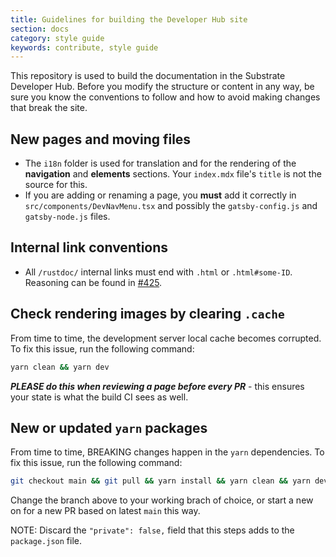 ```yaml
---
title: Guidelines for building the Developer Hub site
section: docs
category: style guide
keywords: contribute, style guide
---
```


This repository is used to build the documentation in the Substrate Developer Hub.
Before you modify the structure or content in any way, be sure you know the conventions to follow and how to avoid making changes that break the site.

## New pages and moving files

- The `i18n` folder is used for translation and for the rendering of the **navigation** and **elements** sections. 
Your `index.mdx` file's `title` is not the source for this.
- If you are adding or renaming a page, you **must** add it correctly in `src/components/DevNavMenu.tsx` and possibly the `gatsby-config.js` and `gatsby-node.js` files.

## Internal link conventions

- All `/rustdoc/` internal links must end with `.html` or `.html#some-ID`.
  Reasoning can be found in [#425](https://github.com/substrate-developer-hub/substrate-docs/issues/425).

## Check rendering images by clearing `.cache`

From time to time, the development server local cache becomes corrupted. 
To fix this issue, run the following command:

```bash
yarn clean && yarn dev
```

**_PLEASE do this when reviewing a page before every PR_** - this ensures your state is what the build CI sees as well.

## New or updated `yarn` packages

From time to time, BREAKING changes happen in the `yarn` dependencies. 
To fix this issue, run the following command:

```bash
git checkout main && git pull && yarn install && yarn clean && yarn dev
```

Change the branch above to your working brach of choice, or start a new on for a new PR based on latest `main` this way.

NOTE: Discard the `"private": false,` field that this steps adds to the `package.json` file.
